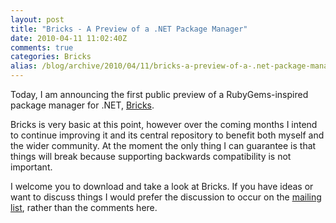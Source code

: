 ```yaml
---
layout: post
title: "Bricks - A Preview of a .NET Package Manager"
date: 2010-04-11 11:02:40Z
comments: true
categories: Bricks
alias: /blog/archive/2010/04/11/bricks-a-preview-of-a-.net-package-manager.aspx/index.html
---
```


Today, I am announcing the first public preview of a RubyGems-inspired package manager for .NET, [Bricks][1].

Bricks is very basic at this point, however over the coming months I intend to continue improving it and its central repository to benefit
both myself and the wider community. At the moment the only thing I can guarantee is that things will break because supporting backwards
compatibility is not important.

I welcome you to download and take a look at Bricks. If you have ideas or want to discuss things I would prefer the discussion to occur on
the [mailing list][2], rather than the comments here.

[1]: http://bricksproject.org/
[2]: http://groups.google.com/group/bricks-devel
